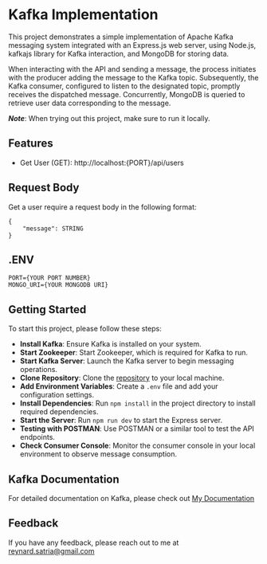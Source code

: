 
# Kafka Implementation

This project demonstrates a simple implementation of Apache Kafka messaging system integrated with an Express.js web server, using Node.js, kafkajs library for Kafka interaction, and MongoDB for storing data.

When interacting with the API and sending a message, the process initiates with the producer adding the message to the Kafka topic. Subsequently, the Kafka consumer, configured to listen to the designated topic, promptly receives the dispatched message. Concurrently, MongoDB is queried to retrieve user data corresponding to the message.

**_Note_**: When trying out this project, make sure to run it locally. 


## Features

- Get User (GET): http://localhost:{PORT}/api/users



## Request Body

Get a user require a request body in the following format:

    {
        "message": STRING
    }


## .ENV
    PORT={YOUR PORT NUMBER}
    MONGO_URI={YOUR MONGODB URI}


## Getting Started

To start this project, please follow these steps:

- **Install Kafka**: Ensure Kafka is installed on your system.
- **Start Zookeeper**: Start Zookeeper, which is required for Kafka to run.
- **Start Kafka Server**: Launch the Kafka server to begin messaging operations.
- **Clone Repository**: Clone the [repository](https://github.com/ReynardChristiansen/Kafka_Implementation.git) to your local machine.
- **Add Environment Variables**: Create a `.env` file and add your configuration settings.
- **Install Dependencies**: Run `npm install` in the project directory to install required dependencies.
- **Start the Server**: Run `npm run dev` to start the Express server.
- **Testing with POSTMAN**: Use POSTMAN or a similar tool to test the API endpoints.
- **Check Consumer Console**: Monitor the consumer console in your local environment to observe message consumption.


## Kafka Documentation

For detailed documentation on Kafka, please check out [My Documentation](https://github.com/ReynardChristiansen/ApacheKafka_Note)



## Feedback

If you have any feedback, please reach out to me at reynard.satria@gmail.com


